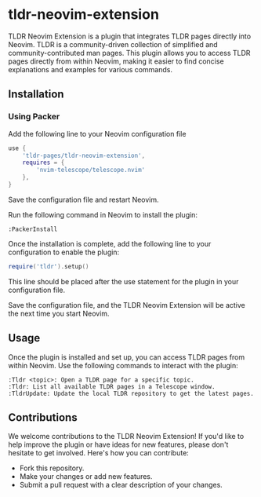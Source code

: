 # tldr-neovim-extension

TLDR Neovim Extension is a plugin that integrates TLDR pages directly into Neovim. TLDR is a community-driven collection of simplified and community-contributed man pages. This plugin allows you to access TLDR pages directly from within Neovim, making it easier to find concise explanations and examples for various commands.

## Installation
### Using Packer
Add the following line to your Neovim configuration file

```lua
use {
    'tldr-pages/tldr-neovim-extension',
    requires = {
        'nvim-telescope/telescope.nvim'
    },
}
```
Save the configuration file and restart Neovim.

Run the following command in Neovim to install the plugin:
```
:PackerInstall
```
Once the installation is complete, add the following line to your configuration to enable the plugin:

```lua
require('tldr').setup()
```
This line should be placed after the use statement for the plugin in your configuration file.

Save the configuration file, and the TLDR Neovim Extension will be active the next time you start Neovim.

## Usage

Once the plugin is installed and set up, you can access TLDR pages from within Neovim. Use the following commands to interact with the plugin:
```
:Tldr <topic>: Open a TLDR page for a specific topic.
:Tldr: List all available TLDR pages in a Telescope window.
:TldrUpdate: Update the local TLDR repository to get the latest pages.
```

## Contributions

We welcome contributions to the TLDR Neovim Extension! If you'd like to help improve the plugin or have ideas for new features, please don't hesitate to get involved. Here's how you can contribute:

- Fork this repository.
- Make your changes or add new features.
- Submit a pull request with a clear description of your changes.
